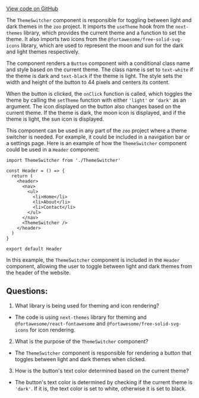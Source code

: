 [View code on GitHub](zoo-labs/zoo/blob/master/core/src/components/Header/ThemeSwitcher.tsx)

The `ThemeSwitcher` component is responsible for toggling between light and dark themes in the `zoo` project. It imports the `useTheme` hook from the `next-themes` library, which provides the current theme and a function to set the theme. It also imports two icons from the `@fortawesome/free-solid-svg-icons` library, which are used to represent the moon and sun for the dark and light themes respectively. 

The component renders a `Button` component with a conditional class name and style based on the current theme. The class name is set to `text-white` if the theme is dark and `text-black` if the theme is light. The style sets the width and height of the button to 44 pixels and centers its content. 

When the button is clicked, the `onClick` function is called, which toggles the theme by calling the `setTheme` function with either `'light'` or `'dark'` as an argument. The icon displayed on the button also changes based on the current theme. If the theme is dark, the moon icon is displayed, and if the theme is light, the sun icon is displayed. 

This component can be used in any part of the `zoo` project where a theme switcher is needed. For example, it could be included in a navigation bar or a settings page. Here is an example of how the `ThemeSwitcher` component could be used in a `Header` component:

```
import ThemeSwitcher from './ThemeSwitcher'

const Header = () => {
  return (
    <header>
      <nav>
        <ul>
          <li>Home</li>
          <li>About</li>
          <li>Contact</li>
        </ul>
      </nav>
      <ThemeSwitcher />
    </header>
  )
}

export default Header
```

In this example, the `ThemeSwitcher` component is included in the `Header` component, allowing the user to toggle between light and dark themes from the header of the website.
## Questions: 
 1. What library is being used for theming and icon rendering?
- The code is using `next-themes` library for theming and `@fortawesome/react-fontawesome` and `@fortawesome/free-solid-svg-icons` for icon rendering.

2. What is the purpose of the `ThemeSwitcher` component?
- The `ThemeSwitcher` component is responsible for rendering a button that toggles between light and dark themes when clicked.

3. How is the button's text color determined based on the current theme?
- The button's text color is determined by checking if the current theme is `'dark'`. If it is, the text color is set to white, otherwise it is set to black.